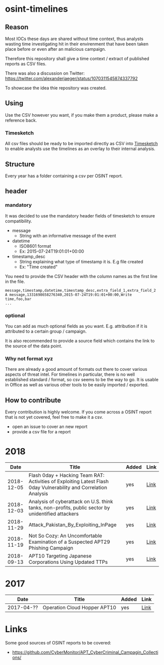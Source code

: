 # osint-timelines

## Reason

Most IOCs these days are shared without time context, thus analysts wasting time
investigating hit in their envirenment that have been taken place before or even after
an malicious campaign.

Therefore this repository shall give a time context / extract of published reports as CSV files.

There was also a discussion on Twitter: https://twitter.com/alexanderjaeger/status/1070311545874337792

To showcase the idea thie repository was created.

## Using

Use the CSV however you want, if you make them a product, please make a reference back.

### Timesketch

All csv files should be ready to be imported directly as CSV into [Timesketch](https://timesketch.org) to enable analysts
use the timelines as an overlay to their internal analysis.

## Structure

Every year has a folder containing a csv per OSINT report.

## header

### mandatory

It was decided to use the mandatory header fields of timesketch to ensure compatibility.

* message
   * String with an informative message of the event
* datetime
   * ISO8601 format
   * Ex: 2015-07-24T19:01:01+00:00
* timestamp_desc
   * String explaining what type of timestamp it is. E.g file created
   * Ex: "Time created"

You need to provide the CSV header with the column names as the first line in the file.

    message,timestamp,datetime,timestamp_desc,extra_field_1,extra_field_2
    A message,1331698658276340,2015-07-24T19:01:01+00:00,Write time,foo,bar
    ...

### optional

You can add as much optional fields as you want. E.g. attribution if it is attributed to a certain group / campaign.

It is also recommended to provide a source field which contains the link to the source of the data point.

### Why not format xyz

There are already a good amount of formats out there to cover various aspects of threat intel.
For timelines in particular, there is no well established standard / format, so csv seems to be the way to go.
It is usable in Office as well as various other tools to be easily imported / exported.

## How to contribute

Every contribution is highly welcome. If you come across a OSINT report that is not yet covered, feel free to make it a csv.

* open an issue to cover an new report
* provide a csv file for a report

# 2018

| Date   | Title           | Added  | Link  |
| ------------- |-------------| -----|---|
| 2018-12-05| Flash 0day + Hacking Team RAT: Activities of Exploiting Latest Flash 0day Vulnerability and Correlation Analysis | yes |[Link](https://ti.360.net/blog/articles/flash-0day-hacking-team-rat-activities-of-exploiting-latest-flash-0day-vulnerability-and-correlation-analysis-en/)
| 2018-12-03| Analysis of cyberattack on U.S. think tanks, non-profits, public sector by unidentified attackers |yes | [Link](https://cloudblogs.microsoft.com/microsoftsecure/2018/12/03/analysis-of-cyberattack-on-u-s-think-tanks-non-profits-public-sector-by-unidentified-attackers/)
| 2018-11-29| Attack_Pakistan_By_Exploiting_InPage |yes |[Link](https://ti.360.net/blog/articles/analysis-of-targeted-attack-against-pakistan-by-exploiting-inpage-vulnerability-and-related-apt-groups-english/) |
| 2018-11-19| Not So Cozy: An Uncomfortable Examination of a Suspected APT29 Phishing Campaign |yes|[Link](https://www.fireeye.com/blog/threat-research/2018/11/not-so-cozy-an-uncomfortable-examination-of-a-suspected-apt29-phishing-campaign.html)
| 2018-09-13| APT10 Targeting Japanese Corporations Using Updated TTPs |yes|[Link](https://www.fireeye.com/blog/threat-research/2018/09/apt10-targeting-japanese-corporations-using-updated-ttps.html)

# 2017

| Date   | Title           | Added  | Link  |
| ------------- |-------------| -----|---|
| 2017-04-??| Operation Cloud Hopper APT10 | yes |[Link](https://www.pwc.co.uk/issues/cyber-security-data-privacy/insights/operation-cloud-hopper.html)



# Links

Some good sources of OSINT reports to be covered:

* https://github.com/CyberMonitor/APT_CyberCriminal_Campagin_Collections/


